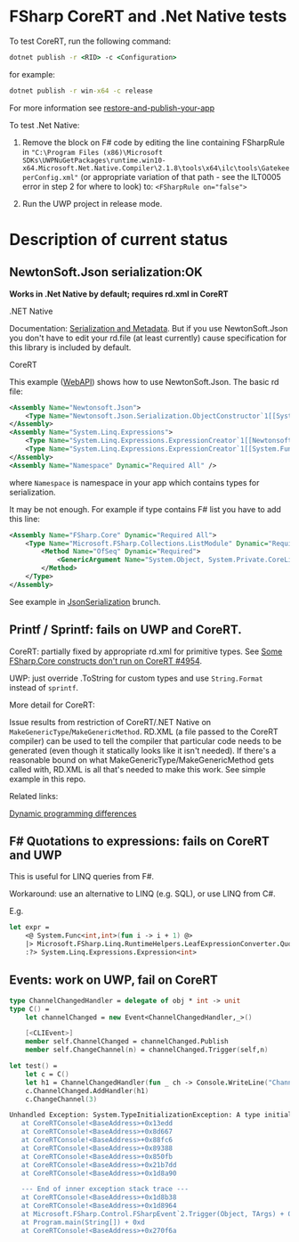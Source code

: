 # FSharp CoreRT and .Net Native tests

To test CoreRT, run the following command:

```cmd
dotnet publish -r <RID> -c <Configuration>
```

for example:
```cmd
dotnet publish -r win-x64 -c release
```

For more information see [restore-and-publish-your-app](https://github.com/dotnet/corert/tree/master/samples/HelloWorld#restore-and-publish-your-app)


To test .Net Native:

1. Remove the block on F# code by editing the line containing FSharpRule in `"C:\Program Files (x86)\Microsoft SDKs\UWPNuGetPackages\runtime.win10-x64.Microsoft.Net.Native.Compiler\2.1.8\tools\x64\ilc\tools\GatekeeperConfig.xml"` (or appropriate variation of that path - see the ILT0005 error in step 2 for where to look) to: `<FSharpRule on="false">`

2. Run the UWP project in release mode.

# Description of current status

## NewtonSoft.Json serialization:OK 

**Works in .Net Native by default; requires rd.xml in CoreRT**

.NET Native

Documentation: [Serialization and Metadata](https://docs.microsoft.com/en-us/dotnet/framework/net-native/serialization-and-metadata). But if you use NewtonSoft.Json you don't have to edit your rd.file (at least currently) cause specification for this library is included by default.

CoreRT

This example ([WebAPI](https://github.com/dotnet/corert/tree/master/samples/WebApi)) shows how to use NewtonSoft.Json. The basic rd file:

```xml
<Assembly Name="Newtonsoft.Json">
    <Type Name="Newtonsoft.Json.Serialization.ObjectConstructor`1[[System.Object,System.Private.CoreLib]]" Dynamic="Required All" />
</Assembly>
<Assembly Name="System.Linq.Expressions">
    <Type Name="System.Linq.Expressions.ExpressionCreator`1[[Newtonsoft.Json.Serialization.ObjectConstructor`1[[System.Object,System.Private.CoreLib]],Newtonsoft.Json]]" Dynamic="Required All" />
    <Type Name="System.Linq.Expressions.ExpressionCreator`1[[System.Func`2[[System.Object,System.Private.CoreLib],[System.Object,System.Private.CoreLib]],System.Private.CoreLib]]" Dynamic="Required All" />
</Assembly>
<Assembly Name="Namespace" Dynamic="Required All" />
```

where `Namespace` is namespace in your app which contains types for serialization.

It may be not enough. For example if type contains F# list you have to add this line:

```xml
<Assembly Name="FSharp.Core" Dynamic="Required All">
    <Type Name="Microsoft.FSharp.Collections.ListModule" Dynamic="Required All">
        <Method Name="OfSeq" Dynamic="Required">
            <GenericArgument Name="System.Object, System.Private.CoreLib" />
        </Method>            
    </Type>
</Assembly>
```

See example in [JsonSerialization](https://github.com/FoggyFinder/FSharpCoreRtTest/tree/JsonSerialization) brunch.

## Printf / Sprintf: fails on UWP and CoreRT.

CoreRT: partially fixed by appropriate rd.xml for primitive types. See [Some FSharp.Core constructs don't run on CoreRT #4954](https://github.com/Microsoft/visualfsharp/issues/4954).

UWP: just override .ToString for custom types and use `String.Format` instead of `sprintf`.

More detail for CoreRT:

Issue results from restriction of CoreRT/.NET Native on `MakeGenericType`/`MakeGenericMethod`. RD.XML (a file passed to the CoreRT compiler) can be used to tell the compiler that particular code needs to be generated (even though it statically looks like it isn't needed). If there's a reasonable bound on what MakeGenericType/MakeGenericMethod gets called with, RD.XML is all that's needed to make this work. See simple example in this repo.

Related links:

[Dynamic programming differences](https://docs.microsoft.com/en-us/dotnet/framework/net-native/migrating-your-windows-store-app-to-net-native#dynamic-programming-differences)

## F# Quotations to expressions: fails on CoreRT and UWP

This is useful for LINQ queries from F#.

Workaround: use an alternative to LINQ (e.g. SQL), or use LINQ from C#.

E.g.

```fsharp
let expr = 
    <@ System.Func<int,int>(fun i -> i + 1) @>
    |> Microsoft.FSharp.Linq.RuntimeHelpers.LeafExpressionConverter.QuotationToExpression
    :?> System.Linq.Expressions.Expression<int>
```

## Events: work on UWP, fail on CoreRT

```fsharp
type ChannelChangedHandler = delegate of obj * int -> unit
type C() =  
    let channelChanged = new Event<ChannelChangedHandler,_>()

    [<CLIEvent>]    
    member self.ChannelChanged = channelChanged.Publish
    member self.ChangeChannel(n) = channelChanged.Trigger(self,n)

let test() = 
    let c = C()
    let h1 = ChannelChangedHandler(fun _ ch -> Console.WriteLine("Channel = {0}", ch))
    c.ChannelChanged.AddHandler(h1)
    c.ChangeChannel(3)
```

```bash
Unhandled Exception: System.TypeInitializationException: A type initializer threw an exception. To determine which type, inspect the InnerException's StackTrace property. ---> EETypeRva:0x0063BF58: This object cannot be invoked because it was metadata-enabled for browsing only: 'FSLibrary.ChannelChangedHandler.Invoke(System.Object,System.Int32)' For more information, please visit  http://go.microsoft.com/fwlink/?LinkID=616867
   at CoreRTConsole!<BaseAddress>+0x13edd
   at CoreRTConsole!<BaseAddress>+0x8d667
   at CoreRTConsole!<BaseAddress>+0x88fc6
   at CoreRTConsole!<BaseAddress>+0x89388
   at CoreRTConsole!<BaseAddress>+0x850fb
   at CoreRTConsole!<BaseAddress>+0x21b7dd
   at CoreRTConsole!<BaseAddress>+0x1d8a90

   --- End of inner exception stack trace ---
   at CoreRTConsole!<BaseAddress>+0x1d8b38
   at CoreRTConsole!<BaseAddress>+0x1d8964
   at Microsoft.FSharp.Control.FSharpEvent`2.Trigger(Object, TArgs) + 0x23
   at Program.main(String[]) + 0xd
   at CoreRTConsole!<BaseAddress>+0x270f6a
```

